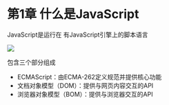 # 第1章 什么是JavaScript

JavaScript是运行在 有JavaScript引擎上的脚本语言

![](https://pub-a953275fa2c34c18b80fc1f84e3ea746.r2.dev/xiaowo/2023/08/702a73bcae38eb348b15efbd075dad01.png)
<!-- ![image.png](https://p6-juejin.byteimg.com/tos-cn-i-k3u1fbpfcp/1eb510cb8ff74fe49011ced0e08ebd67~tplv-k3u1fbpfcp-watermark.image?) -->

包含三个部分组成
- ECMAScript：由ECMA-262定义规范并提供核心功能
- 文档对象模型（DOM）：提供与网页内容交互的API
- 浏览器对象模型（BOM）：提供与浏览器交互的API